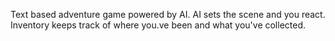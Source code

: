 Text based adventure game powered by AI.
AI sets the scene and you react. Inventory keeps track of where you.ve been and what you've collected.
